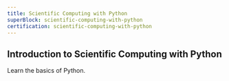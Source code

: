```yaml
---
title: Scientific Computing with Python
superBlock: scientific-computing-with-python
certification: scientific-computing-with-python
---
```


## Introduction to Scientific Computing with Python

Learn the basics of Python.
